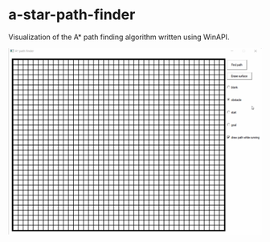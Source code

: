 # a-star-path-finder
Visualization of the A* path finding algorithm written using WinAPI.

![Demo](demo.gif)
